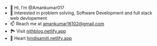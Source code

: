 - 👋 Hi, I’m @Amankumar017
- 👀 Interested in problem solving, Software Development and full stack web devlopement
- 📫 Reach me at amankumar16102@gmail.com
- 🏞️ Visit [nithblog.netlify.app](https://nithblog.netlify.app/)
- 💓 Heart [hindisamiti.netlify.app](https://hindisamitinith.netlify.app/)
<!---
Amankumar017/Amankumar017 is a ✨ special ✨ repository because its `README.md` (this file) appears on your GitHub profile.
You can click the Preview link to take a look at your changes.
--->
